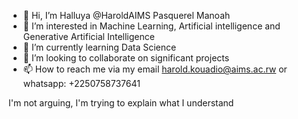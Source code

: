 - 👋 Hi, I’m Halluya @HaroldAIMS Pasquerel Manoah
- 👀 I’m interested in Machine Learning, Artificial intelligence and Generative Artificial Intelligence
- 🌱 I’m currently learning Data Science
- 💞️ I’m looking to collaborate on significant projects
- 📫 How to reach me via my email harold.kouadio@aims.ac.rw or whatsapp: +2250758737641

I'm not arguing, I'm trying to explain what I understand 

<!---
HaroldAIMS/HaroldAIMS is a ✨ special ✨ repository because its `README.md` (this file) appears on your GitHub profile.
You can click the Preview link to take a look at your changes.
--->
